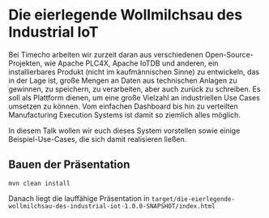 <!--

  Licensed to the Apache Software Foundation (ASF) under one or more
  contributor license agreements.  See the NOTICE file distributed with
  this work for additional information regarding copyright ownership.
  The ASF licenses this file to You under the Apache License, Version 2.0
  (the "License"); you may not use this file except in compliance with
  the License.  You may obtain a copy of the License at

      http://www.apache.org/licenses/LICENSE-2.0

  Unless required by applicable law or agreed to in writing, software
  distributed under the License is distributed on an "AS IS" BASIS,
  WITHOUT WARRANTIES OR CONDITIONS OF ANY KIND, either express or implied.
  See the License for the specific language governing permissions and
  limitations under the License.

-->

# Die eierlegende Wollmilchsau des Industrial IoT

Bei Timecho arbeiten wir zurzeit daran aus verschiedenen Open-Source-Projekten, wie Apache PLC4X, Apache IoTDB und anderen, ein installierbares Produkt (nicht im kaufmännischen Sinne) zu entwickeln, das in der Lage ist, große Mengen an Daten aus technischen Anlagen zu gewinnen, zu speichern, zu verarbeiten, aber auch zurück zu schreiben. Es soll als Plattform dienen, um eine große Vielzahl an industriellen Use Cases umsetzen zu können. Vom einfachen Dashboard bis hin zu verteilten Manufacturing Execution Systems ist damit so ziemlich alles möglich.

In diesem Talk wollen wir euch dieses System vorstellen sowie einige Beispiel-Use-Cases, die sich damit realisieren ließen.

## Bauen der Präsentation

    mvn clean install 

Danach liegt die lauffähige Präsentation in `target/die-eierlegende-wollmilchsau-des-industrial-iot-1.0.0-SNAPSHOT/index.html`